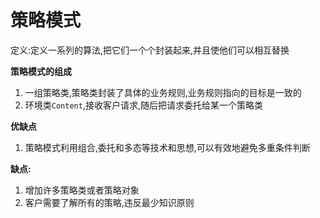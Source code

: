 # 策略模式

定义:定义一系列的算法,把它们一个个封装起来,并且使他们可以相互替换

**策略模式的组成**

1. 一组策略类,策略类封装了具体的业务规则,业务规则指向的目标是一致的
2. 环境类`Content`,接收客户请求,随后把请求委托给某一个策略类

**优缺点**

1. 策略模式利用组合,委托和多态等技术和思想,可以有效地避免多重条件判断

**缺点:**

1. 增加许多策略类或者策略对象
2. 客户需要了解所有的策略,违反最少知识原则